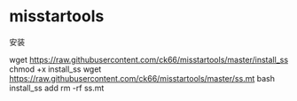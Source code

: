 # misstartools
安装

wget https://raw.githubusercontent.com/ck66/misstartools/master/install_ss
chmod +x install_ss
wget https://raw.githubusercontent.com/ck66/misstartools/master/ss.mt
bash install_ss add
rm -rf ss.mt
